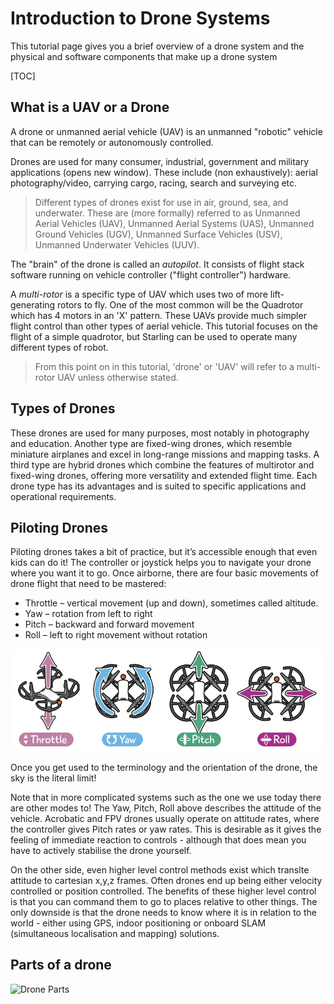 # Introduction to Drone Systems

This tutorial page gives you a brief overview of a drone system and the physical and software components that make up a drone system 

[TOC]

## What is a UAV or a Drone

A drone or unmanned aerial vehicle (UAV) is an unmanned "robotic" vehicle that can be remotely or autonomously controlled.

Drones are used for many consumer, industrial, government and military applications (opens new window). These include (non exhaustively): aerial photography/video, carrying cargo, racing, search and surveying etc.

> Different types of drones exist for use in air, ground, sea, and underwater. These are (more formally) referred to as Unmanned Aerial Vehicles (UAV), Unmanned Aerial Systems (UAS), Unmanned Ground Vehicles (UGV), Unmanned Surface Vehicles (USV), Unmanned Underwater Vehicles (UUV).

The "brain" of the drone is called an *autopilot*. It consists of flight stack software running on vehicle controller ("flight controller") hardware.

A *multi-rotor* is a specific type of UAV which uses two of more lift-generating rotors to fly. One of the most common will be the Quadrotor which has 4 motors in an 'X' pattern. These UAVs provide much simpler flight control than other types of aerial vehicle. This tutorial focuses on the flight of a simple quadrotor, but Starling can be used to operate many different types of robot.

> From this point on in this tutorial, 'drone' or 'UAV' will refer to a multi-rotor UAV unless otherwise stated.

## Types of Drones

These drones are used for many purposes, most notably in photography and education. Another type are fixed-wing drones, which resemble miniature airplanes and excel in long-range missions and mapping tasks. A third type are hybrid drones which combine the features of multirotor and fixed-wing drones, offering more versatility and extended flight time. Each drone type has its advantages and is suited to specific applications and operational requirements.

## Piloting Drones

Piloting drones takes a bit of practice, but it’s accessible enough that even kids can do it! The controller or joystick helps you to navigate your drone where you want it to go. Once airborne, there are four basic movements of drone flight that need to be mastered:

   - Throttle – vertical movement (up and down), sometimes called altitude. 
   - Yaw – rotation from left to right
   - Pitch – backward and forward movement
   - Roll – left to right movement without rotation

![Drone control basics](images/drone_control.png)

Once you get used to the terminology and the orientation of the drone, the sky is the literal limit!

Note that in more complicated systems such as the one we use today there are other modes to! The Yaw, Pitch, Roll above describes the attitude of the vehicle. Acrobatic and FPV drones usually operate on attitude rates, where the controller gives Pitch rates or yaw rates. This is desirable as it gives the feeling of immediate reaction to controls - although that does mean you have to actively stabilise the drone yourself. 

On the other side, even higher level control methods exist which translte attitude to cartesian x,y,z frames. Often drones end up being either velocity controlled or position controlled. The benefits of these higher level control is that you can command them to go to places relative to other things. The only downside is that the drone needs to know where it is in relation to the world - either using GPS, indoor positioning or onboard SLAM (simultaneous localisation and mapping) solutions. 

## Parts of a drone

![Drone Parts](images/drone_parts.png)
